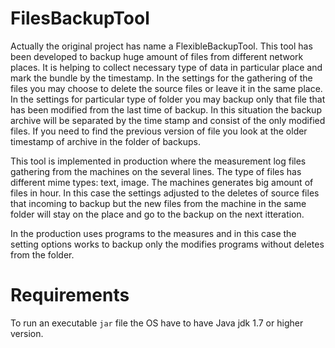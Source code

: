 # FilesBackupTool
Actually the original project has name a FlexibleBackupTool. This tool has been developed to backup huge amount of files from different network places. It is helping to collect necessary type of data in particular place and mark the bundle by the timestamp. In the settings for the gathering of the files you may choose to delete the source files or leave it in the same place. 
In the settings for particular type of folder you may backup only that file that has been modified from the last time of backup. In this situation the backup archive will be separated by the time stamp and consist of the only modified files. If you need to find the  previous version of file you look at the older timestamp of archive in the folder of backups.

This tool is implemented in production where the measurement log files gathering from the machines on the several lines. The type of files has different mime types: text, image. The machines generates big amount of files in hour. In this case the settings adjusted to the deletes of source files that incoming to backup but the new files from the machine in the same folder will stay on the place and go to the backup on the next itteration.

In the production uses programs to the measures and in this case the setting options works to backup only the modifies programs without deletes from the folder.

# Requirements
To run an executable `jar` file the OS have to have Java jdk 1.7 or higher version.

